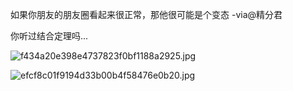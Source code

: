
如果你朋友的朋友圈看起来很正常，那他很可能是个变态  -via@精分君

你听过结合定理吗...

![f434a20e398e4737823f0bf1188a2925.jpg](https://wxlzmt.github.io/cdn1/ext/qw/groups/30092/f434a20e398e4737823f0bf1188a2925.jpg)

![efcf8c01f9194d33b00b4f58476e0b20.jpg](https://wxlzmt.github.io/cdn1/ext/qw/groups/30092/efcf8c01f9194d33b00b4f58476e0b20.jpg)
